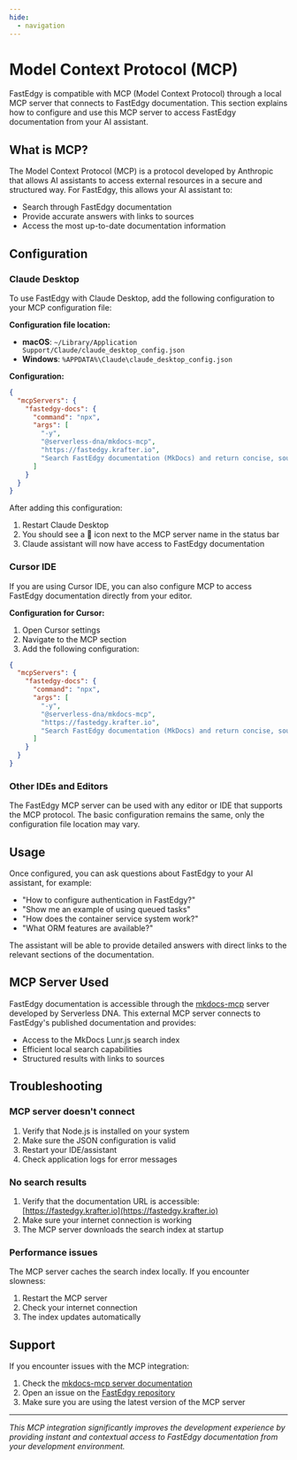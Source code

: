 ```yaml
---
hide:
  - navigation
---
```


# Model Context Protocol (MCP)

FastEdgy is compatible with MCP (Model Context Protocol) through a local MCP server that connects to FastEdgy
documentation. This section explains how to configure and use this MCP server to access FastEdgy documentation from
your AI assistant.

## What is MCP?

The Model Context Protocol (MCP) is a protocol developed by Anthropic that allows AI assistants to access external
resources in a secure and structured way. For FastEdgy, this allows your AI assistant to:

- Search through FastEdgy documentation
- Provide accurate answers with links to sources
- Access the most up-to-date documentation information

## Configuration

### Claude Desktop

To use FastEdgy with Claude Desktop, add the following configuration to your MCP configuration file:

**Configuration file location:**

- **macOS**: `~/Library/Application Support/Claude/claude_desktop_config.json`
- **Windows**: `%APPDATA%\Claude\claude_desktop_config.json`

**Configuration:**

```json
{
  "mcpServers": {
    "fastedgy-docs": {
      "command": "npx",
      "args": [
        "-y",
        "@serverless-dna/mkdocs-mcp",
        "https://fastedgy.krafter.io",
        "Search FastEdgy documentation (MkDocs) and return concise, source-linked answers."
      ]
    }
  }
}
```

After adding this configuration:

1. Restart Claude Desktop
2. You should see a 🔧 icon next to the MCP server name in the status bar
3. Claude assistant will now have access to FastEdgy documentation

### Cursor IDE

If you are using Cursor IDE, you can also configure MCP to access FastEdgy documentation directly from your editor.

**Configuration for Cursor:**

1. Open Cursor settings
2. Navigate to the MCP section
3. Add the following configuration:

```json
{
  "mcpServers": {
    "fastedgy-docs": {
      "command": "npx",
      "args": [
        "-y",
        "@serverless-dna/mkdocs-mcp",
        "https://fastedgy.krafter.io",
        "Search FastEdgy documentation (MkDocs) and return concise, source-linked answers."
      ]
    }
  }
}
```

### Other IDEs and Editors

The FastEdgy MCP server can be used with any editor or IDE that supports the MCP protocol. The basic configuration
remains the same, only the configuration file location may vary.

## Usage

Once configured, you can ask questions about FastEdgy to your AI assistant, for example:

- "How to configure authentication in FastEdgy?"
- "Show me an example of using queued tasks"
- "How does the container service system work?"
- "What ORM features are available?"

The assistant will be able to provide detailed answers with direct links to the relevant sections of the documentation.

## MCP Server Used

FastEdgy documentation is accessible through the [mkdocs-mcp](https://github.com/serverless-dna/mkdocs-mcp) server
developed by Serverless DNA. This external MCP server connects to FastEdgy's published documentation and provides:

- Access to the MkDocs Lunr.js search index
- Efficient local search capabilities
- Structured results with links to sources

## Troubleshooting

### MCP server doesn't connect

1. Verify that Node.js is installed on your system
2. Make sure the JSON configuration is valid
3. Restart your IDE/assistant
4. Check application logs for error messages

### No search results

1. Verify that the documentation URL is accessible: [https://fastedgy.krafter.io](https://fastedgy.krafter.io)
2. Make sure your internet connection is working
3. The MCP server downloads the search index at startup

### Performance issues

The MCP server caches the search index locally. If you encounter slowness:

1. Restart the MCP server
2. Check your internet connection
3. The index updates automatically

## Support

If you encounter issues with the MCP integration:

1. Check the [mkdocs-mcp server documentation](https://github.com/serverless-dna/mkdocs-mcp)
2. Open an issue on the [FastEdgy repository](https://github.com/krafterio/fastedgy/issues)
3. Make sure you are using the latest version of the MCP server

---

*This MCP integration significantly improves the development experience by providing instant and contextual access to
FastEdgy documentation from your development environment.*
